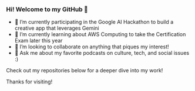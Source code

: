 ### Hi! Welcome to my GitHub 👋

- 🔭 I’m currently participating in the Google AI Hackathon to build a creative app that leverages Gemini
- 🌱 I’m currently learning about AWS Computing to take the Certification Exam later this year
- 👯 I’m looking to collaborate on anything that piques my interest!
- 💬 Ask me about my favorite podcasts on culture, tech, and social issues :)

Check out my repositories below for a deeper dive into my work!

Thanks for visiting!

<!--
**avantikagoyal/avantikagoyal** is a ✨ _special_ ✨ repository because its `README.md` (this file) appears on your GitHub profile.

Here are some ideas to get you started:

- 🔭 I’m currently working on ...
- 🌱 I’m currently learning ...
- 👯 I’m looking to collaborate on ...
- 🤔 I’m looking for help with ...
- 💬 Ask me about ...
- 📫 How to reach me: ...
- 😄 Pronouns: ...
- ⚡ Fun fact: ...
-->
